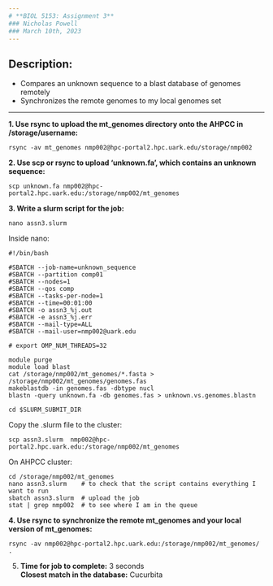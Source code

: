 ```yaml
---
# **BIOL 5153: Assignment 3**
### Nicholas Powell
### March 10th, 2023
---
```

## **Description:**

- Compares an unknown sequence to a blast database of genomes remotely
- Synchronizes the remote genomes to my local genomes set

---

**1. Use rsync to upload the mt_genomes directory onto the AHPCC in /storage/username:**
```
rsync -av mt_genomes nmp002@hpc-portal2.hpc.uark.edu/storage/nmp002
```

**2. Use scp or rsync to upload ‘unknown.fa’, which contains an unknown sequence:** 
```
scp unknown.fa nmp002@hpc-portal2.hpc.uark.edu:/storage/nmp002/mt_genomes
```

**3. Write a slurm script for the job:** 
```
nano assn3.slurm
```

Inside nano:
```
#!/bin/bash

#SBATCH --job-name=unknown_sequence
#SBATCH --partition comp01
#SBATCH --nodes=1
#SBATCH --qos comp
#SBATCH --tasks-per-node=1
#SBATCH --time=00:01:00
#SBATCH -o assn3_%j.out
#SBATCH -e assn3_%j.err
#SBATCH --mail-type=ALL
#SBATCH --mail-user=nmp002@uark.edu

# export OMP_NUM_THREADS=32

module purge
module load blast
cat /storage/nmp002/mt_genomes/*.fasta > /storage/nmp002/mt_genomes/genomes.fas
makeblastdb -in genomes.fas -dbtype nucl
blastn -query unknown.fa -db genomes.fas > unknown.vs.genomes.blastn

cd $SLURM_SUBMIT_DIR
```

Copy the .slurm file to the cluster:

```
scp assn3.slurm  nmp002@hpc-portal2.hpc.uark.edu:/storage/nmp002/mt_genomes
```

On AHPCC cluster:

```
cd /storage/nmp002/mt_genomes
nano assn3.slurm	# to check that the script contains everything I want to run
sbatch assn3.slurm	# upload the job 
stat | grep nmp002	# to see where I am in the queue
```

**4. Use rsync to synchronize the remote mt_genomes and your local version of mt_genomes:**
```
rsync -av nmp002@hpc-portal2.hpc.uark.edu:/storage/nmp002/mt_genomes/ .
```

5. **Time for job to complete:** 3 seconds  
   **Closest match in the database:** Cucurbita


